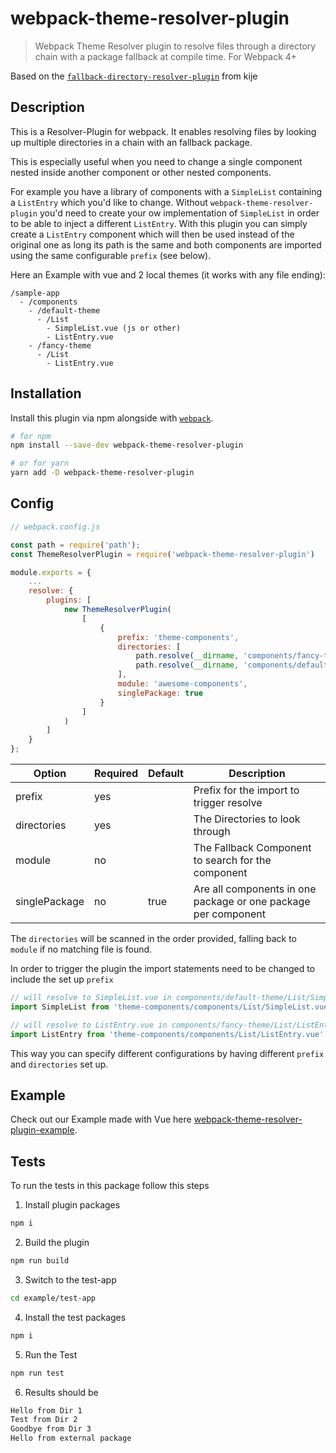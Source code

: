 # webpack-theme-resolver-plugin
>Webpack Theme Resolver plugin to resolve files through a directory chain with a package fallback at compile time.
For Webpack 4+

Based on the [`fallback-directory-resolver-plugin`](https://github.com/kije/webpack-fallback-directory-resolver-plugin) from kije

## Description
This is a Resolver-Plugin for webpack. It enables resolving files by looking up multiple directories in a chain with an fallback package.

This is especially useful when you need to change a single component nested inside another component or other nested components.

For example you have a library of components with a `SimpleList` containing a `ListEntry` which you'd like to change. Without `webpack-theme-resolver-plugin` you'd need to create your ow implementation of `SimpleList` in order to be able to inject a different `ListEntry`. With this plugin you can simply create a `ListEntry` component which will then be used instead of the original one as long its path is the same and both components are imported using the same configurable `prefix` (see below).

Here an Example with vue and 2 local themes (it works with any file ending):

```
/sample-app
  - /components
    - /default-theme
      - /List
        - SimpleList.vue (js or other)
        - ListEntry.vue
    - /fancy-theme
      - /List
        - ListEntry.vue
```

## Installation
Install this plugin via npm alongside with [`webpack`](https://www.npmjs.com/package/webpack).
```bash
# for npm
npm install --save-dev webpack-theme-resolver-plugin

# or for yarn
yarn add -D webpack-theme-resolver-plugin
```

## Config
```js
// webpack.config.js

const path = require('path');
const ThemeResolverPlugin = require('webpack-theme-resolver-plugin')

module.exports = {
    ...
    resolve: {
        plugins: [
            new ThemeResolverPlugin(
                [
                    {
                        prefix: 'theme-components',
                        directories: [
                            path.resolve(__dirname, 'components/fancy-theme'),
                            path.resolve(__dirname, 'components/default-theme'),
                        ],
                        module: 'awesome-components',
                        singlePackage: true
                    }
                ]
            )
        ]
    }
};
```

| Option        | Required | Default | Description  |
| ------------- |:-------- |:------- | ------------ |
| prefix        |   yes    |         | Prefix for the import to trigger resolve |
| directories   |   yes    |         | The Directories to look through |
| module        |    no    |         | The Fallback Component to search for the component |
| singlePackage |    no    |  true   | Are all components in one package or one package per component |

The `directories` will be scanned in the order provided, falling back to `module` if no matching file is found.

In order to trigger the plugin the import statements need to be changed to include the set up `prefix`

```js
// will resolve to SimpleList.vue in components/default-theme/List/SimpleList.vue
import SimpleList from 'theme-components/components/List/SimpleList.vue'

// will resolve to ListEntry.vue in components/fancy-theme/List/ListEntry.vue
import ListEntry from 'theme-components/components/List/ListEntry.vue'
```

This way you can specify different configurations by having different `prefix` and `directories` set up.

## Example
Check out our Example made with Vue here [webpack-theme-resolver-plugin-example](https://github.com/russmediadigital/webpack-theme-resolver-plugin-example).

## Tests
To run the tests in this package follow this steps

1. Install plugin packages
```bash
npm i
```
2. Build the plugin
```bash
npm run build
```
3. Switch to the test-app
```bash
cd example/test-app
```
4. Install the test packages
```bash
npm i
```
5. Run the Test
```bash
npm run test
```

6. Results should be
```bash
Hello from Dir 1
Test from Dir 2
Goodbye from Dir 3
Hello from external package
```